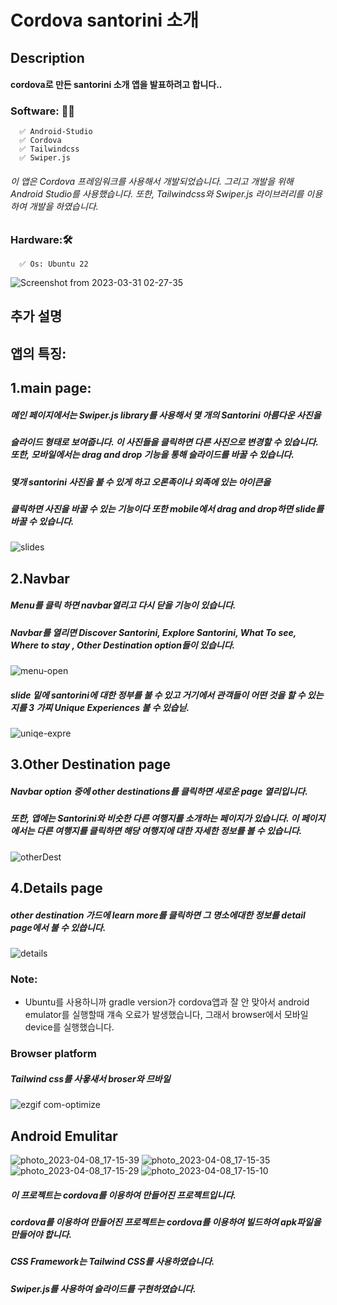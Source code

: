 # Cordova santorini  소개

## Description
####    cordova로 만든 santorini 소개 앱을 발표하려고 합니다..

### Software: 👨‍💻
      ✅ Android-Studio 
      ✅ Cordova 
      ✅ Tailwindcss
      ✅ Swiper.js 
###### 이 앱은 Cordova 프레임워크를 사용해서 개발되었습니다. 그리고 개발을 위해 Android Studio를 사용했습니다. 또한, Tailwindcss와 Swiper.js 라이브러리를 이용하여 개발을 하였습니다. 


### Hardware:🛠️
      ✅ Os: Ubuntu 22 
      
  ![Screenshot from 2023-03-31 02-27-35](https://user-images.githubusercontent.com/71981169/230405396-934151e6-066b-4297-9209-b7a34e443d09.png)

      
      

## **추가 설명**

## 앱의 특징: 
##     1.main page:
#####       메인 페이지에서는 Swiper.js library를 사용해서 몇 개의 Santorini 아름다운 사진을 
#####       슬라이드 형태로 보여줍니다. 이 사진들을 클릭하면 다른 사진으로 변경할 수 있습니다. 또한, 모바일에서는 drag and drop 기능을 통해 슬라이드를 바꿀 수 있습니다.
#####       몇개 santorini 사진을 불 수 있게 하고 오론족이나 외족에 있는 아이큰을 
#####       클릭하면 사진을 바꿀 수 있는 기능이다 또한 mobile에서 drag and drop하면 slide를 바꿀 수 있습니다.

![slides](https://user-images.githubusercontent.com/71981169/229835800-edfc3346-07fa-4368-a127-fedd6751cc52.gif)





## 2.Navbar
#####    Menu를 클릭 하면 navbar열리고 다시 닫을 기능이 있습니다.
#####    Navbar를 열리면 Discover Santorini, Explore Santorini, What To see, Where to stay , Other Destination option들이 있습니다.

![menu-open](https://user-images.githubusercontent.com/71981169/229831781-58650227-eb4a-446b-a683-bb6706bbec53.gif)

#####    slide 밑에 santorini에 대한 정부를 불 수 있고 거기에서 관객들이 어떤 것을 할 수 있는지를 3 가찌 Unique Experiences 불 수 있습닏.


![uniqe-expre](https://user-images.githubusercontent.com/71981169/229838815-9269ccd9-135a-4931-b887-7ac0fcfa33e5.gif)



## 3.Other Destination page
##### Navbar option 중에 other destinations를 클릭하면 새로운 page 열리입니다.
#####  또한, 앱에는 Santorini와 비슷한 다른 여행지를 소개하는 페이지가 있습니다. 이 페이지에서는 다른 여행지를 클릭하면 해당 여행지에 대한 자세한 정보를 볼 수 있습니다. 

![otherDest](https://user-images.githubusercontent.com/71981169/229838886-61700681-37a2-4d2f-952e-33070db99273.gif)


## 4.Details page
##### other destination 가드에 learn more를 클릭하면 그 명소에대한 정보를 detail page에서 불 수 있씁니다.


![details](https://user-images.githubusercontent.com/71981169/229839902-44c961ba-5f5e-44c6-9b0b-699ed855bcc9.gif)

### Note: 
- Ubuntu를 사용하니까 gradle version가 cordova앱과 잘 안 맞아서 android emulator를 실행할때 걔속 오료가 발생했습니다, 그래서 browser에서 모바일 device를 실행했습니다.

### Browser platform

##### Tailwind css를 사욯새서 broser와 므바일




![ezgif com-optimize](https://user-images.githubusercontent.com/71981169/229842889-6cc822f1-10f9-4f8a-b2a3-ddb10200cfe9.gif)


## Android Emulitar
![photo_2023-04-08_17-15-39](https://user-images.githubusercontent.com/71981169/230711287-feaa9cca-f905-4280-aaad-f32fcbada17d.jpg)
![photo_2023-04-08_17-15-35](https://user-images.githubusercontent.com/71981169/230711312-f407d8af-35fb-4d84-9a98-84bf1bf3c524.jpg)
![photo_2023-04-08_17-15-29](https://user-images.githubusercontent.com/71981169/230711328-14840238-5efa-4b28-b9da-e479039bbed7.jpg)
![photo_2023-04-08_17-15-10](https://user-images.githubusercontent.com/71981169/230711350-1421c2ed-54c7-4b0d-97b7-69065752be6b.jpg)



#####   이 프로젝트는 cordova를 이용하여 만들어진 프로젝트입니다.
#####   cordova를 이용하여 만들어진 프로젝트는 cordova를 이용하여  빌드하여 apk파일을 만들어야 합니다.
#####   CSS Framework는 Tailwind CSS를 사용하였습니다.
#####   Swiper.js를 사용하여 슬라이드를 구현하였습니다.
### 
